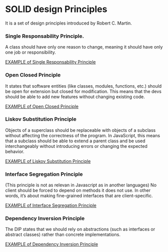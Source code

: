 # SOLID design Principles

It is a set of design principles introduced by Robert C. Martin.

### Single Responsability Principle.

A class should have only one reason to change, meaning it should have only one job or responsibility.

[EXAMPLE of Single Responsability Principle](SOLID-design-principles/single-responsibility-principle.js)

### Open Closed Principle

It states that software entities (like classes, modules, functions, etc.) should be open for extension but closed for modification. This means that the devs should be able to add new features without changing existing code.

[EXAMPLE of Open Closed Principle](SOLID-design-principles/open-closed-principle.js)

### Liskov Substitution Principle

Objects of a superclass should be replaceable with objects of a subclass without affecting the correctness of the program.
In JavaScript, this means that a subclass should be able to extend a parent class and be used interchangeably without introducing errors or changing the expected behavior.

[EXAMPLE of Liskov Substitution Principle](SOLID-design-principles/liskov-substitution-principle.js)

### Interface Segregation Principle

(This principle is not as relevan in Javascript as in another languages)
No client should be forced to depend on methods it does not use. In other words, it’s about making fine-grained interfaces that are client-specific.

[EXAMPLE of Interface Segregation Principle](SOLID-design-principles/interface-segregation-principle.ts)

### Dependency Inversion Principle

The DIP states that we should rely on abstractions (such as interfaces or abstract classes) rather than concrete implementations.

[EXAMPLE of Dependency Inversion Principle](SOLID-design-principles/dependency-inversion-principle.js)
